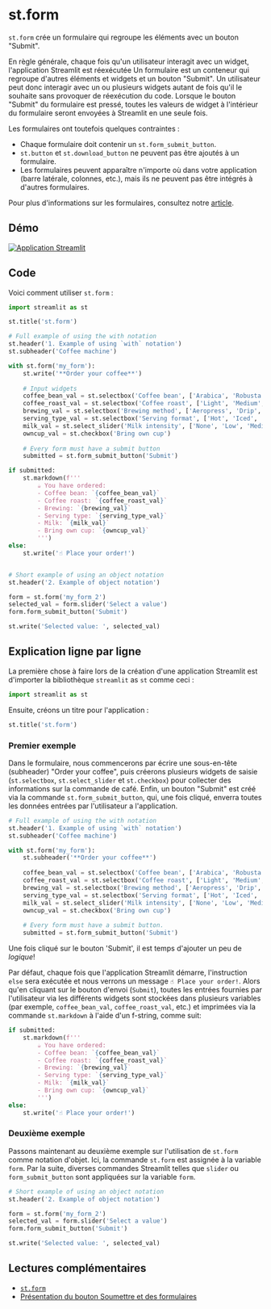 # st.form

`st.form` crée un formulaire qui regroupe les éléments avec un bouton "Submit".

En règle générale, chaque fois qu'un utilisateur interagit avec un widget, l'application Streamlit est réexécutée Un formulaire est un conteneur qui regroupe d'autres éléments et widgets et un bouton "Submit". Un utilisateur peut donc interagir avec un ou plusieurs widgets autant de fois qu'il le souhaite sans provoquer de réexécution du code. Lorsque le bouton "Submit" du formulaire est pressé, toutes les valeurs de widget à l'intérieur du formulaire seront envoyées à Streamlit en une seule fois.

Les formulaires ont toutefois quelques contraintes :

- Chaque formulaire doit contenir un `st.form_submit_button`.
- `st.button` et `st.download_button` ne peuvent pas être ajoutés à un formulaire.
- Les formulaires peuvent apparaître n'importe où dans votre application (barre latérale, colonnes, etc.), mais ils ne peuvent pas être intégrés à d'autres formulaires.

Pour plus d'informations sur les formulaires, consultez notre [article](https://blog.streamlit.io/introducing-submit-button-and-forms/).

## Démo

[![Application Streamlit](https://static.streamlit.io/badges/streamlit_badge_black_white.svg)](https://share.streamlit.io/dataprofessor/st.form/)

## Code
Voici comment utiliser `st.form` :

```python
import streamlit as st

st.title('st.form')

# Full example of using the with notation
st.header('1. Example of using `with` notation')
st.subheader('Coffee machine')

with st.form('my_form'):
    st.write('**Order your coffee**')
    
    # Input widgets
    coffee_bean_val = st.selectbox('Coffee bean', ['Arabica', 'Robusta'])
    coffee_roast_val = st.selectbox('Coffee roast', ['Light', 'Medium', 'Dark'])
    brewing_val = st.selectbox('Brewing method', ['Aeropress', 'Drip', 'French press', 'Moka pot', 'Siphon'])
    serving_type_val = st.selectbox('Serving format', ['Hot', 'Iced', 'Frappe'])
    milk_val = st.select_slider('Milk intensity', ['None', 'Low', 'Medium', 'High'])
    owncup_val = st.checkbox('Bring own cup')
    
    # Every form must have a submit button
    submitted = st.form_submit_button('Submit')

if submitted:
    st.markdown(f'''
        ☕ You have ordered:
        - Coffee bean: `{coffee_bean_val}`
        - Coffee roast: `{coffee_roast_val}`
        - Brewing: `{brewing_val}`
        - Serving type: `{serving_type_val}`
        - Milk: `{milk_val}`
        - Bring own cup: `{owncup_val}`
        ''')
else:
    st.write('☝️ Place your order!')


# Short example of using an object notation
st.header('2. Example of object notation')

form = st.form('my_form_2')
selected_val = form.slider('Select a value')
form.form_submit_button('Submit')

st.write('Selected value: ', selected_val)
```

## Explication ligne par ligne
La première chose à faire lors de la création d'une application Streamlit est d'importer la bibliothèque `streamlit` as `st` comme ceci :
```python
import streamlit as st
```

Ensuite, créons un titre pour l'application :
```python
st.title('st.form')
```

### Premier exemple
Dans le formulaire, nous commencerons par écrire une sous-en-tête (subheader) "Order your coffee", puis créerons plusieurs widgets de saisie (`st.selectbox`, `st.select_slider` et `st.checkbox`) pour collecter des informations sur la commande de café. Enfin, un bouton "Submit" est créé via la commande `st.form_submit_button`, qui, une fois cliqué, enverra toutes les données entrées par l'utilisateur a l'application.

```python
# Full example of using the with notation
st.header('1. Example of using `with` notation')
st.subheader('Coffee machine')

with st.form('my_form'):
    st.subheader('**Order your coffee**')
    
    coffee_bean_val = st.selectbox('Coffee bean', ['Arabica', 'Robusta'])
    coffee_roast_val = st.selectbox('Coffee roast', ['Light', 'Medium', 'Dark'])
    brewing_val = st.selectbox('Brewing method', ['Aeropress', 'Drip', 'French press', 'Moka pot', 'Siphon'])
    serving_type_val = st.selectbox('Serving format', ['Hot', 'Iced', 'Frappe'])
    milk_val = st.select_slider('Milk intensity', ['None', 'Low', 'Medium', 'High'])
    owncup_val = st.checkbox('Bring own cup')
    
    # Every form must have a submit button.
    submitted = st.form_submit_button('Submit')
```

Une fois cliqué sur le bouton 'Submit', il est temps d'ajouter un peu de *logique*!

Par défaut, chaque fois que l'application Streamlit démarre, l'instruction `else` sera exécutée et nous verrons un message `☝️ Place your order!`. Alors qu'en cliquant sur le bouton d'envoi (`Submit`), toutes les entrées fournies par l'utilisateur via les différents widgets sont stockées dans plusieurs variables (par exemple, `coffee_bean_val`, `coffee_roast_val`, etc.) et imprimées via la commande `st.markdown` à l'aide d'un f-string, comme suit:

```python
if submitted:
    st.markdown(f'''
        ☕ You have ordered:
        - Coffee bean: `{coffee_bean_val}`
        - Coffee roast: `{coffee_roast_val}`
        - Brewing: `{brewing_val}`
        - Serving type: `{serving_type_val}`
        - Milk: `{milk_val}`
        - Bring own cup: `{owncup_val}`
        ''')
else:
    st.write('☝️ Place your order!')
```


### Deuxième exemple
Passons maintenant au deuxième exemple sur l'utilisation de `st.form` comme notation d'objet. Ici, la commande `st.form` est assignée à la variable `form`. Par la suite, diverses commandes Streamlit telles que `slider` ou `form_submit_button` sont appliquées sur la variable `form`.


```python
# Short example of using an object notation
st.header('2. Example of object notation')

form = st.form('my_form_2')
selected_val = form.slider('Select a value')
form.form_submit_button('Submit')

st.write('Selected value: ', selected_val)
```

## Lectures complémentaires
- [`st.form`](https://docs.streamlit.io/library/api-reference/control-flow/st.form)
- [Présentation du bouton Soumettre et des formulaires](https://blog.streamlit.io/introducing-submit-button-and-forms/)